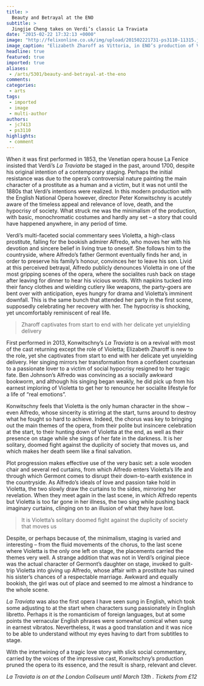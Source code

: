 ```yaml
---
title: >
  Beauty and Betrayal at the ENO
subtitle: >
  Jingjie Cheng takes on Verdi’s classic La Traviata
date: "2015-02-22 17:32:13 +0000"
image: "http://felixonline.co.uk/img/upload/201502221731-ps3110-11315.jpeg"
image_caption: "Elizabeth Zharoff as Vittoria, in ENO’s production of Verdi’s La Traviata "
headline: true
featured: true
imported: true
aliases:
 - /arts/5301/beauty-and-betrayal-at-the-eno
comments:
categories:
 - arts
tags:
 - imported
 - image
 - multi-author
authors:
 - jc7413
 - ps3110
highlights:
 - comment
---
```


When it was first performed in 1853, the Venetian opera house La Fenice insisted that Verdi’s _La Traviata_ be staged in the past, around 1700, despite his original intention of a contemporary staging. Perhaps the initial resistance was due to the opera’s controversial nature painting the main character of a prostitute as a human and a victim, but it was not until the 1880s that Verdi’s intentions were realized. In this modern production with the English National Opera however, director Peter Konwitschny is acutely aware of the timeless appeal and relevance of love, death, and the hypocrisy of society. What struck me was the minimalism of the production, with basic, monochromatic costumes and hardly any set – a story that could have happened anywhere, in any period of time.

Verdi’s multi-faceted social commentary sees Violetta, a high-class prostitute, falling for the bookish admirer Alfredo, who moves her with his devotion and sincere belief in living true to oneself. She follows him to the countryside, where Alfredo’s father Germont eventually finds her and, in order to preserve his family’s honour, convinces her to leave his son. Livid at this perceived betrayal, Alfredo publicly denounces Violetta in one of the most gripping scenes of the opera, where the socialites rush back on stage after leaving for dinner to hear his vicious words. With napkins tucked into their fancy clothes and wielding cutlery like weapons, the party-goers are bent over with anticipation, eyes hungry for drama and Violetta’s imminent downfall. This is the same bunch that attended her party in the first scene, supposedly celebrating her recovery with her. The hypocrisy is shocking, yet uncomfortably reminiscent of real life.

> Zharoff captivates from start to end with her delicate yet unyielding delivery

First performed in 2013, Konwitschny’s _La Traviata_ is on a revival with most of the cast returning except the role of Violetta; Elizabeth Zharoff is new to the role, yet she captivates from start to end with her delicate yet unyielding delivery. Her singing mirrors her transformation from a confident courtesan to a passionate lover to a victim of social hypocrisy resigned to her tragic fate. Ben Johnson’s Alfredo was convincing as a socially awkward bookworm, and although his singing began weakly, he did pick up from his earnest imploring of Violetta to get her to renounce her socialite lifestyle for a life of “real emotions”.

Konwitschny feels that Violetta is the only human character in the show – even Alfredo, whose sincerity is stirring at the start, turns around to destroy what he fought so hard to achieve. Indeed, the chorus was key to bringing out the main themes of the opera, from their polite but insincere celebration at the start, to their hunting down of Violetta at the end, as well as their presence on stage while she sings of her fate in the darkness. It is her solitary, doomed fight against the duplicity of society that moves us, and which makes her death seem like a final salvation.

Plot progression makes effective use of the very basic set: a sole wooden chair and several red curtains, from which Alfredo enters Violetta’s life and through which Germont comes to disrupt their down-to-earth existence in the countryside. As Alfredo’s ideals of love and passion take hold in Violetta, the two slowly draw the curtains to the sides, mirroring her revelation. When they meet again in the last scene, in which Alfredo repents but Violetta is too far gone in her illness, the two sing while pushing back imaginary curtains, clinging on to an illusion of what they have lost.

> It is Violetta’s solitary doomed fight against the duplicity of society that moves us

Despite, or perhaps because of, the minimalism, staging is varied and interesting – from the fluid movements of the chorus, to the last scene where Violetta is the only one left on stage, the placements carried the themes very well. A strange addition that was not in Verdi’s original piece was the actual character of Germont’s daughter on stage, invoked to guilt-trip Violetta into giving up Alfredo, whose affair with a prostitute has ruined his sister’s chances of a respectable marriage. Awkward and equally bookish, the girl was out of place and seemed to me almost a hindrance to the whole scene.

_La Traviata_ was also the first opera I have seen sung in English, which took some adjusting to at the start when characters sung passionately in English libretto. Perhaps it is the romanticism of foreign languages, but at some points the vernacular English phrases were somewhat comical when sung in earnest vibratos. Nevertheless, it was a good translation and it was nice to be able to understand without my eyes having to dart from subtitles to stage.

With the intertwining of a tragic love story with slick social commentary, carried by the voices of the impressive cast, Konwitschny’s production pruned the opera to its essence, and the result is sharp, relevant and clever.

_La Traviata is on at the London Coliseum until March 13th . Tickets from £12_
